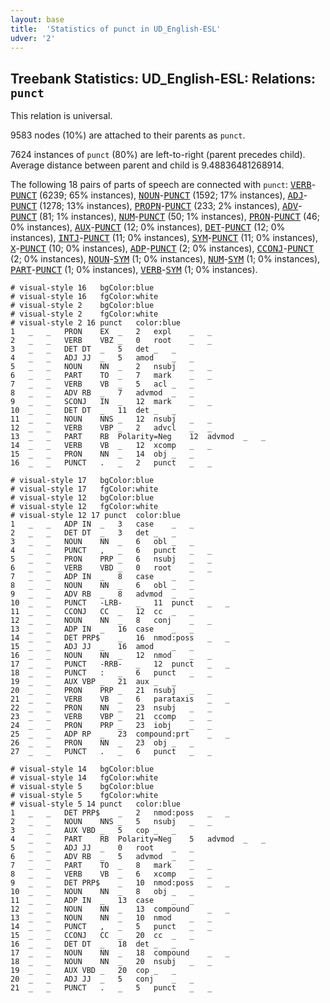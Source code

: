 ```yaml
---
layout: base
title:  'Statistics of punct in UD_English-ESL'
udver: '2'
---
```


## Treebank Statistics: UD_English-ESL: Relations: `punct`

This relation is universal.

9583 nodes (10%) are attached to their parents as `punct`.

7624 instances of `punct` (80%) are left-to-right (parent precedes child).
Average distance between parent and child is 9.48836481268914.

The following 18 pairs of parts of speech are connected with `punct`: <tt><a href="en_esl-pos-VERB.html">VERB</a></tt>-<tt><a href="en_esl-pos-PUNCT.html">PUNCT</a></tt> (6239; 65% instances), <tt><a href="en_esl-pos-NOUN.html">NOUN</a></tt>-<tt><a href="en_esl-pos-PUNCT.html">PUNCT</a></tt> (1592; 17% instances), <tt><a href="en_esl-pos-ADJ.html">ADJ</a></tt>-<tt><a href="en_esl-pos-PUNCT.html">PUNCT</a></tt> (1278; 13% instances), <tt><a href="en_esl-pos-PROPN.html">PROPN</a></tt>-<tt><a href="en_esl-pos-PUNCT.html">PUNCT</a></tt> (233; 2% instances), <tt><a href="en_esl-pos-ADV.html">ADV</a></tt>-<tt><a href="en_esl-pos-PUNCT.html">PUNCT</a></tt> (81; 1% instances), <tt><a href="en_esl-pos-NUM.html">NUM</a></tt>-<tt><a href="en_esl-pos-PUNCT.html">PUNCT</a></tt> (50; 1% instances), <tt><a href="en_esl-pos-PRON.html">PRON</a></tt>-<tt><a href="en_esl-pos-PUNCT.html">PUNCT</a></tt> (46; 0% instances), <tt><a href="en_esl-pos-AUX.html">AUX</a></tt>-<tt><a href="en_esl-pos-PUNCT.html">PUNCT</a></tt> (12; 0% instances), <tt><a href="en_esl-pos-DET.html">DET</a></tt>-<tt><a href="en_esl-pos-PUNCT.html">PUNCT</a></tt> (12; 0% instances), <tt><a href="en_esl-pos-INTJ.html">INTJ</a></tt>-<tt><a href="en_esl-pos-PUNCT.html">PUNCT</a></tt> (11; 0% instances), <tt><a href="en_esl-pos-SYM.html">SYM</a></tt>-<tt><a href="en_esl-pos-PUNCT.html">PUNCT</a></tt> (11; 0% instances), <tt><a href="en_esl-pos-X.html">X</a></tt>-<tt><a href="en_esl-pos-PUNCT.html">PUNCT</a></tt> (10; 0% instances), <tt><a href="en_esl-pos-ADP.html">ADP</a></tt>-<tt><a href="en_esl-pos-PUNCT.html">PUNCT</a></tt> (2; 0% instances), <tt><a href="en_esl-pos-CCONJ.html">CCONJ</a></tt>-<tt><a href="en_esl-pos-PUNCT.html">PUNCT</a></tt> (2; 0% instances), <tt><a href="en_esl-pos-NOUN.html">NOUN</a></tt>-<tt><a href="en_esl-pos-SYM.html">SYM</a></tt> (1; 0% instances), <tt><a href="en_esl-pos-NUM.html">NUM</a></tt>-<tt><a href="en_esl-pos-SYM.html">SYM</a></tt> (1; 0% instances), <tt><a href="en_esl-pos-PART.html">PART</a></tt>-<tt><a href="en_esl-pos-PUNCT.html">PUNCT</a></tt> (1; 0% instances), <tt><a href="en_esl-pos-VERB.html">VERB</a></tt>-<tt><a href="en_esl-pos-SYM.html">SYM</a></tt> (1; 0% instances).


~~~ conllu
# visual-style 16	bgColor:blue
# visual-style 16	fgColor:white
# visual-style 2	bgColor:blue
# visual-style 2	fgColor:white
# visual-style 2 16 punct	color:blue
1	_	_	PRON	EX	_	2	expl	_	_
2	_	_	VERB	VBZ	_	0	root	_	_
3	_	_	DET	DT	_	5	det	_	_
4	_	_	ADJ	JJ	_	5	amod	_	_
5	_	_	NOUN	NN	_	2	nsubj	_	_
6	_	_	PART	TO	_	7	mark	_	_
7	_	_	VERB	VB	_	5	acl	_	_
8	_	_	ADV	RB	_	7	advmod	_	_
9	_	_	SCONJ	IN	_	12	mark	_	_
10	_	_	DET	DT	_	11	det	_	_
11	_	_	NOUN	NNS	_	12	nsubj	_	_
12	_	_	VERB	VBP	_	2	advcl	_	_
13	_	_	PART	RB	Polarity=Neg	12	advmod	_	_
14	_	_	VERB	VB	_	12	xcomp	_	_
15	_	_	PRON	NN	_	14	obj	_	_
16	_	_	PUNCT	.	_	2	punct	_	_

~~~


~~~ conllu
# visual-style 17	bgColor:blue
# visual-style 17	fgColor:white
# visual-style 12	bgColor:blue
# visual-style 12	fgColor:white
# visual-style 12 17 punct	color:blue
1	_	_	ADP	IN	_	3	case	_	_
2	_	_	DET	DT	_	3	det	_	_
3	_	_	NOUN	NN	_	6	obl	_	_
4	_	_	PUNCT	,	_	6	punct	_	_
5	_	_	PRON	PRP	_	6	nsubj	_	_
6	_	_	VERB	VBD	_	0	root	_	_
7	_	_	ADP	IN	_	8	case	_	_
8	_	_	NOUN	NN	_	6	obl	_	_
9	_	_	ADV	RB	_	8	advmod	_	_
10	_	_	PUNCT	-LRB-	_	11	punct	_	_
11	_	_	CCONJ	CC	_	12	cc	_	_
12	_	_	NOUN	NN	_	8	conj	_	_
13	_	_	ADP	IN	_	16	case	_	_
14	_	_	DET	PRP$	_	16	nmod:poss	_	_
15	_	_	ADJ	JJ	_	16	amod	_	_
16	_	_	NOUN	NN	_	12	nmod	_	_
17	_	_	PUNCT	-RRB-	_	12	punct	_	_
18	_	_	PUNCT	:	_	6	punct	_	_
19	_	_	AUX	VBP	_	21	aux	_	_
20	_	_	PRON	PRP	_	21	nsubj	_	_
21	_	_	VERB	VB	_	6	parataxis	_	_
22	_	_	PRON	NN	_	23	nsubj	_	_
23	_	_	VERB	VBP	_	21	ccomp	_	_
24	_	_	PRON	PRP	_	23	iobj	_	_
25	_	_	ADP	RP	_	23	compound:prt	_	_
26	_	_	PRON	NN	_	23	obj	_	_
27	_	_	PUNCT	.	_	6	punct	_	_

~~~


~~~ conllu
# visual-style 14	bgColor:blue
# visual-style 14	fgColor:white
# visual-style 5	bgColor:blue
# visual-style 5	fgColor:white
# visual-style 5 14 punct	color:blue
1	_	_	DET	PRP$	_	2	nmod:poss	_	_
2	_	_	NOUN	NNS	_	5	nsubj	_	_
3	_	_	AUX	VBD	_	5	cop	_	_
4	_	_	PART	RB	Polarity=Neg	5	advmod	_	_
5	_	_	ADJ	JJ	_	0	root	_	_
6	_	_	ADV	RB	_	5	advmod	_	_
7	_	_	PART	TO	_	8	mark	_	_
8	_	_	VERB	VB	_	6	xcomp	_	_
9	_	_	DET	PRP$	_	10	nmod:poss	_	_
10	_	_	NOUN	NN	_	8	obj	_	_
11	_	_	ADP	IN	_	13	case	_	_
12	_	_	NOUN	NN	_	13	compound	_	_
13	_	_	NOUN	NN	_	10	nmod	_	_
14	_	_	PUNCT	,	_	5	punct	_	_
15	_	_	CCONJ	CC	_	20	cc	_	_
16	_	_	DET	DT	_	18	det	_	_
17	_	_	NOUN	NN	_	18	compound	_	_
18	_	_	NOUN	NN	_	20	nsubj	_	_
19	_	_	AUX	VBD	_	20	cop	_	_
20	_	_	ADJ	JJ	_	5	conj	_	_
21	_	_	PUNCT	.	_	5	punct	_	_

~~~


